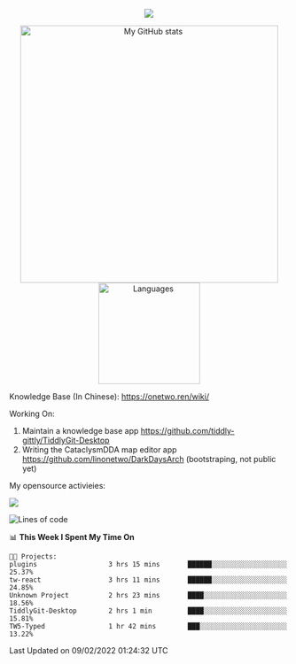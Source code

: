 <a href="https://github.com/linonetwo">
    <p align="center">
        <img src="https://github-profile-trophy.vercel.app/?username=linonetwo&column=7&theme=onedark"/>
    </p>
</a>
<a align="center" href="https://github.com/linonetwo">
  <p align="center">
    <img src="https://github-readme-stats.vercel.app/api?username=linonetwo&show_icons=true&count_private=true" alt="My GitHub stats" width="465"/>
    <img src="https://github-readme-stats.vercel.app/api/top-langs/?username=linonetwo&layout=compact&langs_count=10" alt="Languages" height="183">
  </p>
</a>

Knowledge Base (In Chinese): https://onetwo.ren/wiki/

Working On: 

1. Maintain a knowledge base app https://github.com/tiddly-gittly/TiddlyGit-Desktop
1. Writing the CataclysmDDA map editor app https://github.com/linonetwo/DarkDaysArch (bootstraping, not public yet)

My opensource activieies:

![](https://visitor-badge.glitch.me/badge?page_id=linonetwo.linonetwo)

<!--START_SECTION:waka-->
![Lines of code](https://img.shields.io/badge/From%20Hello%20World%20I%27ve%20Written-2%20Million%20lines%20of%20code-blue)

📊 **This Week I Spent My Time On** 

```text
🐱‍💻 Projects: 
plugins                  3 hrs 15 mins       ██████░░░░░░░░░░░░░░░░░░░   25.37% 
tw-react                 3 hrs 11 mins       ██████░░░░░░░░░░░░░░░░░░░   24.85% 
Unknown Project          2 hrs 23 mins       ████░░░░░░░░░░░░░░░░░░░░░   18.56% 
TiddlyGit-Desktop        2 hrs 1 min         ████░░░░░░░░░░░░░░░░░░░░░   15.81% 
TW5-Typed                1 hr 42 mins        ███░░░░░░░░░░░░░░░░░░░░░░   13.22%

```


 Last Updated on 09/02/2022 01:24:32 UTC
<!--END_SECTION:waka-->
